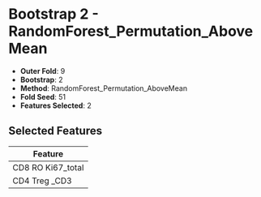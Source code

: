# Bootstrap 2 - RandomForest_Permutation_AboveMean

- **Outer Fold**: 9
- **Bootstrap**: 2
- **Method**: RandomForest_Permutation_AboveMean
- **Fold Seed**: 51
- **Features Selected**: 2

## Selected Features

| Feature |
|---------|
| CD8 RO Ki67_total |
| CD4 Treg _CD3 |
